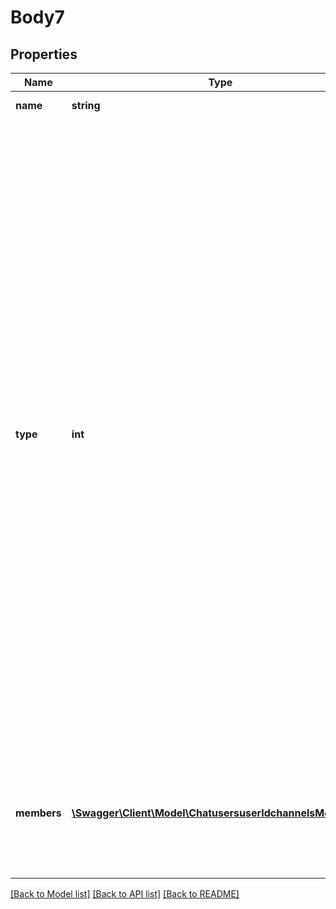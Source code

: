 # Body7

## Properties
Name | Type | Description | Notes
------------ | ------------- | ------------- | -------------
**name** | **string** | Name of the channel. | [optional] 
**type** | **int** | Type of the channel. The value can be one of the following:&lt;br&gt; &#x60;1&#x60;: Private channel. In this type of channel, members must be invited to join a channel.&lt;br&gt; &#x60;2&#x60;: Private channel with members that belong to one Zoom account. Members in this channel should be invited and the members should be from the same organization.&lt;br&gt; &#x60;3&#x60;: Public channel. Anyone can search for this channel and join the channel.&lt;br&gt; &#x60;4&#x60;: New chat. This is an instant channel which can be created by adding members to a new chat. | [optional] 
**members** | [**\Swagger\Client\Model\ChatusersuserIdchannelsMembers[]**](ChatusersuserIdchannelsMembers.md) | Member(s) to include in the channel. A max of 5 members can be added to the channel at once with this API. | [optional] 

[[Back to Model list]](../README.md#documentation-for-models) [[Back to API list]](../README.md#documentation-for-api-endpoints) [[Back to README]](../README.md)


